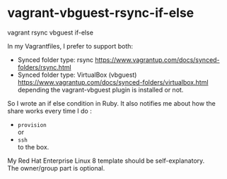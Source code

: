 # vagrant-vbguest-rsync-if-else
vagrant rsync vbguest if-else 

In my Vagrantfiles, I prefer to support both:
  - Synced folder type: rsync https://www.vagrantup.com/docs/synced-folders/rsync.html 
  - Synced folder type: VirtualBox (vbguest) https://www.vagrantup.com/docs/synced-folders/virtualbox.html \
depending the vagrant-vbguest plugin is installed or not.

So I wrote an if else condition in Ruby.
It also notifies me about how the share works every time I do :
  - `provision` \
or 
  - `ssh` \
to the box.

My Red Hat Enterprise Linux 8 template should be self-explanatory. \
The owner/group part is optional.
